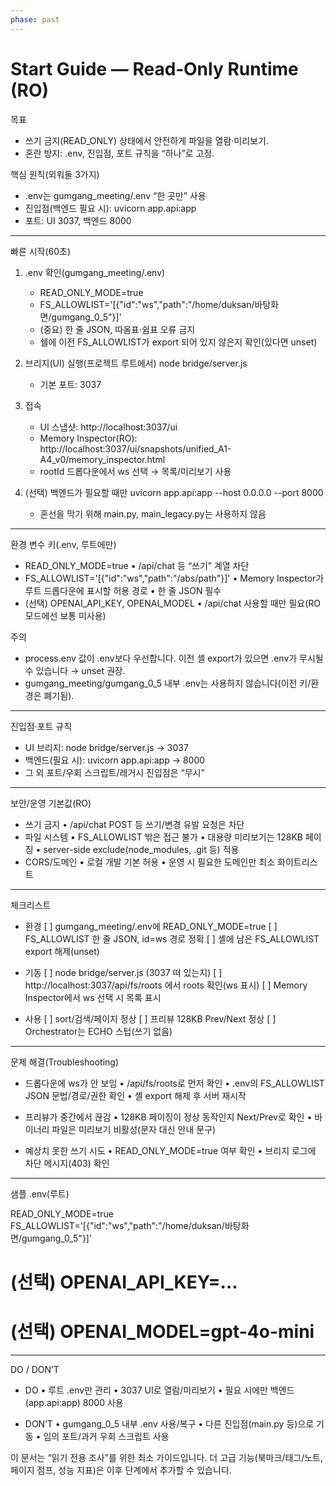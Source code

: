 ```yaml
---
phase: past
---
```


# Start Guide — Read‑Only Runtime (RO)

목표
- 쓰기 금지(READ_ONLY) 상태에서 안전하게 파일을 열람·미리보기.
- 혼란 방지: .env, 진입점, 포트 규칙을 “하나”로 고정.

핵심 원칙(외워둘 3가지)
- .env는 gumgang_meeting/.env “한 곳만” 사용
- 진입점(백엔드 필요 시): uvicorn app.api:app
- 포트: UI 3037, 백엔드 8000

--------------------------------
빠른 시작(60초)

1) .env 확인(gumgang_meeting/.env)
   - READ_ONLY_MODE=true
   - FS_ALLOWLIST='[{"id":"ws","path":"/home/duksan/바탕화면/gumgang_0_5"}]'
   - (중요) 한 줄 JSON, 따옴표·쉼표 오류 금지
   - 쉘에 이전 FS_ALLOWLIST가 export 되어 있지 않은지 확인(있다면 unset)

2) 브리지(UI) 실행(프로젝트 루트에서)
    node bridge/server.js
   - 기본 포트: 3037

3) 접속
   - UI 스냅샷: http://localhost:3037/ui
   - Memory Inspector(RO): http://localhost:3037/ui/snapshots/unified_A1-A4_v0/memory_inspector.html
   - rootId 드롭다운에서 ws 선택 → 목록/미리보기 사용

4) (선택) 백엔드가 필요할 때만
    uvicorn app.api:app --host 0.0.0.0 --port 8000
   - 혼선을 막기 위해 main.py, main_legacy.py는 사용하지 않음

--------------------------------
환경 변수 키(.env, 루트에만)

- READ_ONLY_MODE=true
  • /api/chat 등 “쓰기” 계열 차단
- FS_ALLOWLIST='[{"id":"ws","path":"/abs/path"}]'
  • Memory Inspector가 루트 드롭다운에 표시할 허용 경로
  • 한 줄 JSON 필수
- (선택) OPENAI_API_KEY, OPENAI_MODEL
  • /api/chat 사용할 때만 필요(RO 모드에선 보통 미사용)

주의
- process.env 값이 .env보다 우선합니다. 이전 셸 export가 있으면 .env가 무시될 수 있습니다 → unset 권장.
- gumgang_meeting/gumgang_0_5 내부 .env는 사용하지 않습니다(이전 키/환경은 폐기됨).

--------------------------------
진입점·포트 규칙

- UI 브리지: node bridge/server.js → 3037
- 백엔드(필요 시): uvicorn app.api:app → 8000
- 그 외 포트/우회 스크립트/레거시 진입점은 “무시”

--------------------------------
보안/운영 기본값(RO)

- 쓰기 금지
  • /api/chat POST 등 쓰기/변경 유발 요청은 차단
- 파일 시스템
  • FS_ALLOWLIST 밖은 접근 불가
  • 대용량 미리보기는 128KB 페이징
  • server-side exclude(node_modules, .git 등) 적용
- CORS/도메인
  • 로컬 개발 기본 허용
  • 운영 시 필요한 도메인만 최소 화이트리스트

--------------------------------
체크리스트

- 환경
  [ ] gumgang_meeting/.env에 READ_ONLY_MODE=true
  [ ] FS_ALLOWLIST 한 줄 JSON, id=ws 경로 정확
  [ ] 셸에 남은 FS_ALLOWLIST export 해제(unset)

- 기동
  [ ] node bridge/server.js (3037 떠 있는지)
  [ ] http://localhost:3037/api/fs/roots 에서 roots 확인(ws 표시)
  [ ] Memory Inspector에서 ws 선택 시 목록 표시

- 사용
  [ ] sort/검색/페이지 정상
  [ ] 프리뷰 128KB Prev/Next 정상
  [ ] Orchestrator는 ECHO 스텁(쓰기 없음)

--------------------------------
문제 해결(Troubleshooting)

- 드롭다운에 ws가 안 보임
  • /api/fs/roots로 먼저 확인
  • .env의 FS_ALLOWLIST JSON 문법/경로/권한 확인
  • 셸 export 해제 후 서버 재시작

- 프리뷰가 중간에서 끊김
  • 128KB 페이징이 정상 동작인지 Next/Prev로 확인
  • 바이너리 파일은 미리보기 비활성(문자 대신 안내 문구)

- 예상치 못한 쓰기 시도
  • READ_ONLY_MODE=true 여부 확인
  • 브리지 로그에 차단 메시지(403) 확인

--------------------------------
샘플 .env(루트)

  READ_ONLY_MODE=true
  FS_ALLOWLIST='[{"id":"ws","path":"/home/duksan/바탕화면/gumgang_0_5"}]'
  # (선택) OPENAI_API_KEY=...
  # (선택) OPENAI_MODEL=gpt-4o-mini

--------------------------------
DO / DON’T

- DO
  • 루트 .env만 관리
  • 3037 UI로 열람/미리보기
  • 필요 시에만 백엔드(app.api:app) 8000 사용

- DON’T
  • gumgang_0_5 내부 .env 사용/복구
  • 다른 진입점(main.py 등)으로 기동
  • 임의 포트/과거 우회 스크립트 사용

이 문서는 “읽기 전용 조사”를 위한 최소 가이드입니다. 더 고급 기능(북마크/태그/노트, 페이지 점프, 성능 지표)은 이후 단계에서 추가할 수 있습니다.